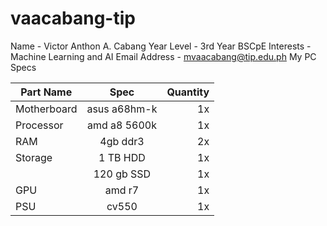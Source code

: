 # vaacabang-tip
Name - Victor Anthon A. Cabang
Year Level - 3rd Year BSCpE
Interests - Machine Learning and AI
Email Address - mvaacabang@tip.edu.ph
My PC Specs

| Part Name         | Spec          | Quantity   |
| ----------------- |:-------------:| ----------:|
| Motherboard       | asus a68hm-k  |     1x     |
| Processor         | amd a8 5600k  |     1x     |
| RAM               | 4gb ddr3      |     2x     |
| Storage           | 1 TB HDD      |     1x     |
|                   | 120 gb SSD    |     1x     |
| GPU               | amd r7        |     1x     |
| PSU               | cv550         |     1x     |
